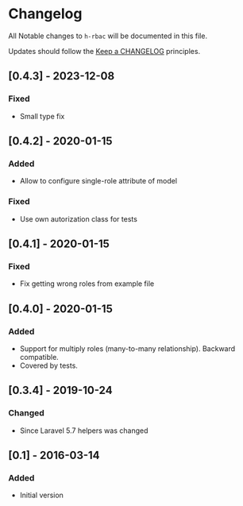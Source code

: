 # Changelog

All Notable changes to `h-rbac` will be documented in this file.

Updates should follow the [Keep a CHANGELOG](http://keepachangelog.com/) principles.

## [0.4.3] - 2023-12-08
### Fixed
- Small type fix

## [0.4.2] - 2020-01-15
### Added
- Allow to configure single-role attribute of model

### Fixed
- Use own autorization class for tests

## [0.4.1] - 2020-01-15
### Fixed
- Fix getting wrong roles from example file

## [0.4.0] - 2020-01-15
### Added
- Support for multiply roles (many-to-many relationship). Backward compatible.
- Covered by tests.

## [0.3.4] - 2019-10-24
### Changed
- Since Laravel 5.7 helpers was changed

## [0.1] - 2016-03-14
### Added
- Initial version
